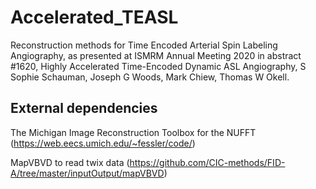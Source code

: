 # Accelerated_TEASL
Reconstruction methods for Time Encoded Arterial Spin Labeling Angiography, as presented at ISMRM Annual Meeting 2020 in abstract #1620, Highly Accelerated Time-Encoded Dynamic ASL Angiography, S Sophie Schauman, Joseph G Woods, Mark Chiew, Thomas W Okell.

## External dependencies
The Michigan Image Reconstruction Toolbox for the NUFFT (https://web.eecs.umich.edu/~fessler/code/)

MapVBVD to read twix data (https://github.com/CIC-methods/FID-A/tree/master/inputOutput/mapVBVD)
